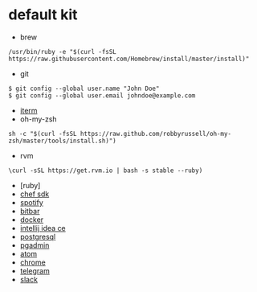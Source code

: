 # default kit
- brew
```
/usr/bin/ruby -e "$(curl -fsSL https://raw.githubusercontent.com/Homebrew/install/master/install)"
```
- git
```
$ git config --global user.name "John Doe"
$ git config --global user.email johndoe@example.com
```
- [iterm](https://iterm2.com/downloads/stable/latest)
- oh-my-zsh
```
sh -c "$(curl -fsSL https://raw.github.com/robbyrussell/oh-my-zsh/master/tools/install.sh)")
```
- rvm
```
\curl -sSL https://get.rvm.io | bash -s stable --ruby)
```
- [ruby]
- [chef sdk]()
- [spotify]()
- [bitbar](https://github.com/matryer/bitbar/releases/latest)
- [docker]()
- [intellij idea ce]()
- [postgresql]()
- [pgadmin](http://postgresapp.com/)
- [atom]()
- [chrome]()
- [telegram]()
- [slack]()
